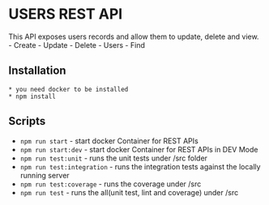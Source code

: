 USERS REST API
===

This API exposes users records and allow them to update, delete and view.
    - Create
    - Update
    - Delete
    - Users
    - Find

Installation
---
    * you need docker to be installed
    * npm install

Scripts
---

* `npm run start` - start docker Container for REST APIs
* `npm run start:dev` - start docker Container for REST APIs in DEV Mode
* `npm run test:unit` - runs the unit tests under /src folder
* `npm run test:integration` - runs the integration tests against the locally running server
* `npm run test:coverage` - runs the coverage under /src
* `npm run test` - runs the all(unit test, lint and coverage) under /src
